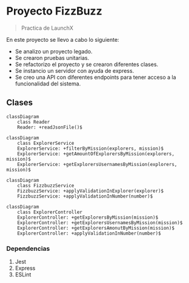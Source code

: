 # Proyecto FizzBuzz

> Practica de LaunchX

En este proyecto se llevo a cabo lo siguiente:

- Se analizo un proyecto legado.
- Se crearon pruebas unitarias.
- Se refactorizo el proyecto y se crearon diferentes clases.
- Se instancio un servidor con ayuda de express.
- Se creo una API con diferentes endpoints para tener acceso a la funcionalidad del sistema.

## Clases

```mermaid
classDiagram
    class Reader
    Reader: +readJsonFile()$
```

```mermaid
classDiagram
    class ExplorerService
    ExplorerService: +filterByMission(explorers, mission)$
    ExplorerService: +getAmountOfExplorersByMission(explorers, mission)$
    ExplorerService: +getExplorersUsernamesByMission(explorers, mission)$
```

```mermaid
classDiagram
    class FizzbuzzService
    FizzbuzzService: +applyValidationInExplorer(explorer)$
    FizzbuzzService: +applyValidationInNumber(number)$
```

```mermaid
classDiagram
    class ExplorerController
    ExplorerController: +getExplorersByMission(mission)$
    ExplorerController: +getExplorersUsernamesByMission(mission)$
    ExplorerController: +getExplorersAmonutByMission(mission)$
    ExplorerController: +applyValidationInNumber(number)$
```

### Dependencias

1. Jest
2. Express
3. ESLint

